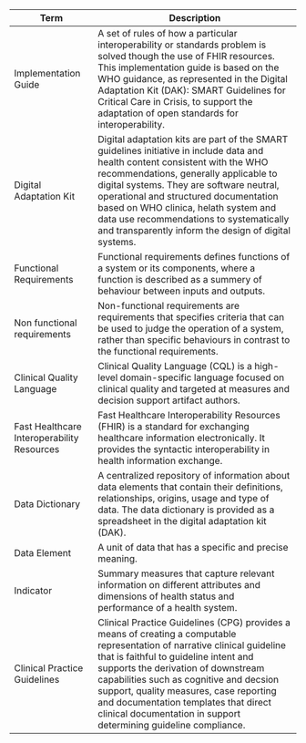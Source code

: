 | **Term**                                   | **Description**                                                                                                                                                                                                                                                                                                                                                                                             |
| ------------------------------------------ | ----------------------------------------------------------------------------------------------------------------------------------------------------------------------------------------------------------------------------------------------------------------------------------------------------------------------------------------------------------------------------------------------------------- |
| Implementation Guide                       | A set of rules of how a particular interoperability or standards problem is solved though the use of FHIR resources. This implementation guide is based on the WHO guidance, as represented in the Digital Adaptation Kit (DAK): SMART Guidelines for Critical Care in Crisis, to support the adaptation of open standards for interoperability.                                                            |
| Digital Adaptation Kit                     | Digital adaptation kits are part of the SMART guidelines initiative in include data and health content consistent with the WHO recommendations, generally applicable to digital systems. They are software neutral, operational and structured documentation based on WHO clinica, helath system and data use recommendations to systematically and transparently inform the design of digital systems.     |
| Functional Requirements                    | Functional requirements defines functions of a system or its components, where a function is described as a summery of behaviour between inputs and outputs.                                                                                                                                                                                                                                                |
| Non functional requirements                | Non-functional requirements are requirements that specifies criteria that can be used to judge the operation of a system, rather than specific behaviours in contrast to the functional requirements.                                                                                                                                                                                                       |
| Clinical Quality Language                  | Clinical Quality Language (CQL) is a high-level domain-specific language focused on clinical quality and targeted at measures and decision support artifact authors.                                                                                                                                                                                                                                        |
| Fast Healthcare Interoperability Resources | Fast Healthcare Interoperability Resources (FHIR) is a standard for exchanging healthcare information electronically. It provides the syntactic interoperability in health information exchange.                                                                                                                                                                                                            |
| Data Dictionary                            | A centralized repository of information about data elements that contain their definitions, relationships, origins, usage and type of data. The data dictionary is provided as a spreadsheet in the digital adaptation kit (DAK).                                                                                                                                                                           |
| Data Element                               | A unit of data that has a specific and precise meaning.                                                                                                                                                                                                                                                                                                                                                     |
| Indicator                                  | Summary measures that capture relevant information on different attributes and dimensions of health status and performance of a health system.                                                                                                                                                                                                                                                              |
| Clinical Practice Guidelines               | Clinical Practice Guidelines (CPG) provides a means of creating a computable representation of narrative clinical guideline that is faithful to guideline intent and supports the derivation of downstream capabilities such as cognitive and decsion support, quality measures, case reporting and documentation templates that direct clinical documentation in support determining guideline compliance. |
